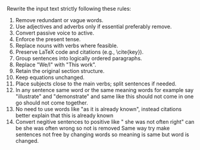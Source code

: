 Rewrite the input text strictly following these rules:  
1. Remove redundant or vague words.  
2. Use adjectives and adverbs only if essential preferably remove.  
3. Convert passive voice to active.  
4. Enforce the present tense.  
5. Replace nouns with verbs where feasible.  
6. Preserve LaTeX code and citations (e.g., \cite{key}).  
7. Group sentences into logically ordered paragraphs.  
8. Replace "We/I" with "This work".  
9. Retain the original section structure.  
10. Keep equations unchanged.  
11. Place subjects close to the main verbs; split sentences if needed.  
12. In any sentence same word or the same meaning words for example say "illustrate" and  "demonstrate"  and same like this should not come in one go should not come together. 
13. No need to use words like "as it is already known", instead citations better explain that this is already known 
14. Convert negitive sentences to positive like " she was not often right" can be she was often wrong so not is removed Same way try make sentences not free by changing words so meaning is same but word is changed. 
